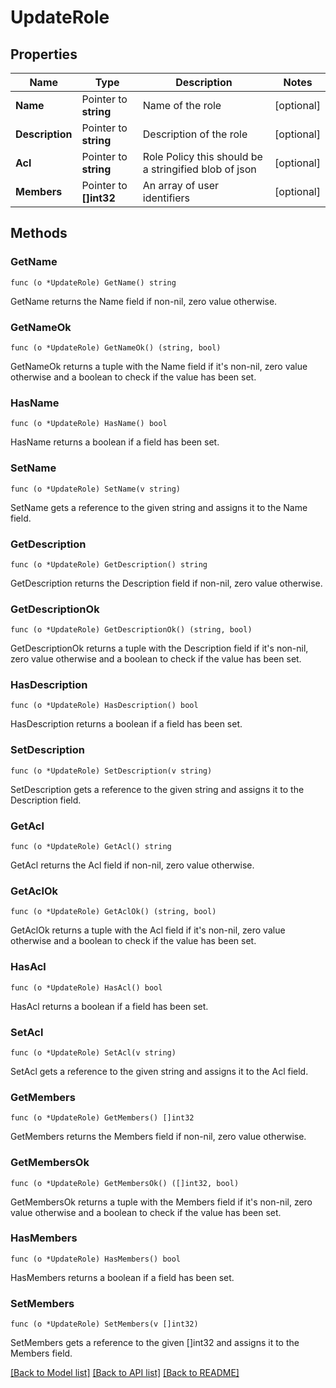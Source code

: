 # UpdateRole

## Properties

Name | Type | Description | Notes
------------ | ------------- | ------------- | -------------
**Name** | Pointer to **string** | Name of the role | [optional] 
**Description** | Pointer to **string** | Description of the role | [optional] 
**Acl** | Pointer to **string** | Role Policy this should be a stringified blob of json | [optional] 
**Members** | Pointer to **[]int32** | An array of user identifiers | [optional] 

## Methods

### GetName

`func (o *UpdateRole) GetName() string`

GetName returns the Name field if non-nil, zero value otherwise.

### GetNameOk

`func (o *UpdateRole) GetNameOk() (string, bool)`

GetNameOk returns a tuple with the Name field if it's non-nil, zero value otherwise
and a boolean to check if the value has been set.

### HasName

`func (o *UpdateRole) HasName() bool`

HasName returns a boolean if a field has been set.

### SetName

`func (o *UpdateRole) SetName(v string)`

SetName gets a reference to the given string and assigns it to the Name field.

### GetDescription

`func (o *UpdateRole) GetDescription() string`

GetDescription returns the Description field if non-nil, zero value otherwise.

### GetDescriptionOk

`func (o *UpdateRole) GetDescriptionOk() (string, bool)`

GetDescriptionOk returns a tuple with the Description field if it's non-nil, zero value otherwise
and a boolean to check if the value has been set.

### HasDescription

`func (o *UpdateRole) HasDescription() bool`

HasDescription returns a boolean if a field has been set.

### SetDescription

`func (o *UpdateRole) SetDescription(v string)`

SetDescription gets a reference to the given string and assigns it to the Description field.

### GetAcl

`func (o *UpdateRole) GetAcl() string`

GetAcl returns the Acl field if non-nil, zero value otherwise.

### GetAclOk

`func (o *UpdateRole) GetAclOk() (string, bool)`

GetAclOk returns a tuple with the Acl field if it's non-nil, zero value otherwise
and a boolean to check if the value has been set.

### HasAcl

`func (o *UpdateRole) HasAcl() bool`

HasAcl returns a boolean if a field has been set.

### SetAcl

`func (o *UpdateRole) SetAcl(v string)`

SetAcl gets a reference to the given string and assigns it to the Acl field.

### GetMembers

`func (o *UpdateRole) GetMembers() []int32`

GetMembers returns the Members field if non-nil, zero value otherwise.

### GetMembersOk

`func (o *UpdateRole) GetMembersOk() ([]int32, bool)`

GetMembersOk returns a tuple with the Members field if it's non-nil, zero value otherwise
and a boolean to check if the value has been set.

### HasMembers

`func (o *UpdateRole) HasMembers() bool`

HasMembers returns a boolean if a field has been set.

### SetMembers

`func (o *UpdateRole) SetMembers(v []int32)`

SetMembers gets a reference to the given []int32 and assigns it to the Members field.


[[Back to Model list]](../README.md#documentation-for-models) [[Back to API list]](../README.md#documentation-for-api-endpoints) [[Back to README]](../README.md)


